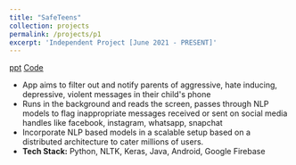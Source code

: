 ```yaml
---
title: "SafeTeens"
collection: projects
permalink: /projects/p1
excerpt: 'Independent Project [June 2021 - PRESENT]'
---
```


[ppt](https://ojs.aaai.org/index.php/AAAI/article/view/5112/4985) [Code](https://ojs.aaai.org/index.php/AAAI/article/view/5112/4985)

* App aims to filter out and notify parents of aggressive, hate inducing, depressive, violent messages in their child's phone
* Runs in the background and reads the screen, passes through NLP models to flag inappropriate messages received or sent on social media handles like facebook, instagram, whatsapp, snapchat
* Incorporate NLP based models in a scalable setup based on a distributed architecture to cater millions of users.
* <b>Tech Stack:</b> Python, NLTK, Keras, Java, Android, Google Firebase 